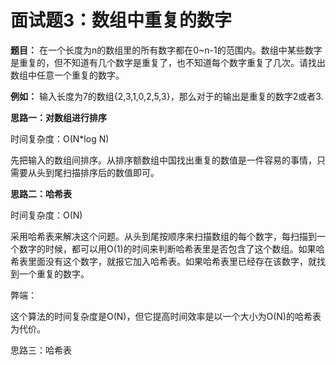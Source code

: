 # 面试题3：数组中重复的数字

**题目：** 在一个长度为n的数组里的所有数字都在0~n-1的范围内。数组中某些数字是重复的，但不知道有几个数字是重复了，也不知道每个数字重复了几次。请找出数组中任意一个重复的数字。



**例如：** 输入长度为7的数组{2,3,1,0,2,5,3}，那么对于的输出是重复的数字2或者3.



**思路一：对数组进行排序**

时间复杂度：O(N*log N)

先把输入的数组间排序。从排序额数组中国找出重复的数值是一件容易的事情，只需要从头到尾扫描排序后的数值即可。

**思路二：哈希表**

时间复杂度：O(N)

采用哈希表来解决这个问题。从头到尾按顺序来扫描数组的每个数字，每扫描到一个数字的时候，都可以用O(1)的时间来判断哈希表里是否包含了这个数组。如果哈希表里面没有这个数字，就报它加入哈希表。如果哈希表里已经存在该数字，就找到一个重复的数字。

弊端：

这个算法的时间复杂度是O(N)，但它提高时间效率是以一个大小为O(N)的哈希表为代价。



思路三：哈希表

